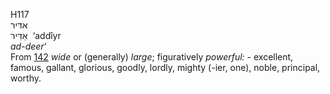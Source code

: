 <body>
  <p>H117<br>  אדּיר  <br> אַדִּיר  ‎  ‘addı̂yr  <br><i>ad-deer‘ </i><br>From <a href="h0142.htm">142</a>  <i>wide</i> or (generally) <i>large</i>; figuratively <i>powerful: - </i>excellent, famous, gallant, glorious, goodly, lordly, mighty (-ier, one), noble, principal, worthy.<br></p>
 </body>